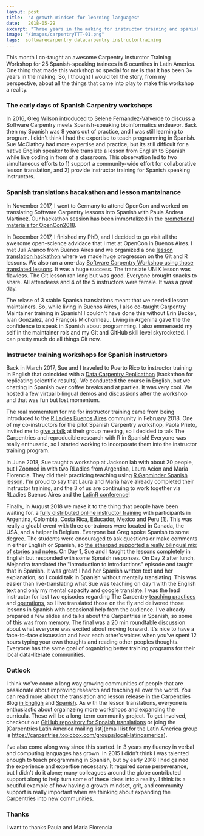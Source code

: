 ```yaml
---
layout: post
title:  "A growth mindset for learning languages"
date:   2018-05-29
excerpt: "Three years in the making for instructor training and spanish Carpentry workshops in latin America"
image: "/images/carpentryTTT-01.png"
tags:  softwarecarpentry datacarpentry instructortraining
---
```


This month I co-taught an awesome Carpentry Insturctor Training Workshop for 25 Spanish-speaking trainees in 6 ocuntires in Latin America. One thing that made this workshop so special for me is that it has been 3+ years in the making. So, I thought I would tell the story, from my perspective, about all the things that came into play to make this workshop a reality. 

### The early days of Spanish Carpentry workshops

In 2016, Greg Wilson introduced to Selene Fernandez-Valverde to discuss a Software Carpentry meets Spanish-speaking bioinformatics endeavor. Back then my Spanish was 8 years out of practice, and I was still learning to program.  I didn't think I had the expertise to teach programming in Spanish. Sue McClathcy had more expertise and practice, but its still difficult for a native English speaker to live translate a lesson from English to Spanish while live coding in from of a classroom. This observation led to two simultaneous efforts to 1) support a community-wide effort for collaborative lesson translation, and 2) provide instructor training for Spanish speaking instructors.  

### Spanish translations hacakathon and lesson mantainance 

In November 2017, I went to Germany to attend OpenCon and worked on translating Software Carpentry lessons into Spanish with Paula Andrea Martinez. Our hackathon session has been immortalized in the [promotional materials for OpenCon2018](https://twitter.com/open_con/status/1006509708436561921). 

In December 2017, I finished my PhD, and I decided to go visit all the awesome open-science advidace that I met at OpenCon in Buenos Aires. I met Juli Aranco from Buenos Aires and we organized a one [lesson translation hackathon](https://github.com/Carpentries-ES/R-hackaton-es/blob/master/README.md) where we made huge progresson on the Git and R lessons. We also ran a one-day [Software Carpentry Workshop using those translated lessons](https://twitter.com/cantoflor_87/status/983071102523101185). It was a huge success. The translate UNIX lesson was flawless. The Git lesson ran long but was good. Everyone brought snacks to share. All attendeess and 4 of the 5 instructors were female. It was a great day. 

The relase of 3 stable Spanish translations meant that we needed lesson maintainers. So, while living in Buenos Aires, I also co-taught Carpentry Maintainer training in Spanish! I couldn't have done this without Erin Becker, Ivan Gonzalez, and François Michonneau. Living in Argenina gave the the confidence to speak in Spanish about programming. I also emmersedd my self in the maintainer rols and my Git and GitHub skill level skyrocketed. I can pretty much do all things Git now. 

### Instructor training workshops for Spanish instructors

Back in March 2017, Sue and I traveled to Puerto Rico to instructor training in English that coincided with a [Data Carpentry Replicathon](https://twitter.com/raynamharris/status/845273652480425984) (hackathon for replicating scientific results). We conducted the course in English, but we chatting in Spanish over coffee breaks and at parties. It was very cool. We hosted a few virtual bilingual demos and discussions after the workshop and that was fun but lost momentum. 

The real momemtum for me for instructor training came from being introduced to the [R Ladies Buenos Aires](https://www.meetup.com/rladies-buenos-aires/) community in February 2018. One of my co-instructors for the pilot Spanish Carpentry workshop, Paola Prieto, invited me to [give a talk](https://twitter.com/raynamharris/status/978814275497193472) at their group meeting, so I decided to talk The Carpentries and reproducible research with R in Spanish! Everyone was really enthusatic, so I started working to incorporate them into the instructor training program. 

In June 2018, Sue taught a workshop at Jackson lab with about 20 people, but I Zoomed in with two RLadies from Argentina, Laura Acion and Maria Florencia. They did their practicing teaching using [R Gapminder Spanish lesson](https://swcarpentry.github.io/r-novice-gapminder-es/). I'm proud to say that Laura and Maria have already completed their instructor training, and the 3 of us are continuing to work together via RLadies Buenos Aires and the [LatinR conference](http://latin-r.com/cronograma/#session-25)!

Finally, in August 2018 we make it to the thing that people have been waiting for, a [fully distributed online instructor training](https://twitter.com/raynamharris/status/1030828857929224192) with participants in Argentina, Colombia, Costa Rica, Educador, Mexico and Peru [1]. This was really a gloabl event with three co-trainers were located in Canada, the USA, and a helper in Belgium. Everyone but Greg spoke Spanish to some degree. The students were encouraged to ask questions or make comments in either English or Spanish, so [the etherpad supported a really bilingual mix of stories and notes](https://twitter.com/raynamharris/status/1030829866562793472). On Day 1, Sue and I taught the lessons completely in English but responded with some Spnaish responses. On Day 2 after lunch, Alejandra translated the "introduction to introductions" episode and taught that in Spanish. It was great! I had her Spanish written text and her explanation, so I could talk in Spanish without mentally translating. This was easier than live-translating what Sue was teaching on day 1 with the English text and only my mental capacity and google translate. I was the lead instructor for last two episodes regarding The Carpentry [teaching practices](https://carpentries.github.io/instructor-training/22-practices/index.html) and [operations](https://carpentries.github.io/instructor-training/20-carpentries/index.html), so I live translated those on the fly and delivered those lessons in Spanish with occasional help from the audience. I've already prepared a few slides and talks about the Carpentries in Spanish, so some of this was from memory. The final was a 20 min roundtable discussion about what everyone was excited about moving forward.  It's nice to have a face-to-face discussion and hear each other's voices when you've spent 12 hours typing your own thoughts and reading other peoples thoughts. Everyone has the same goal of organizing better training programs for their local data-literate communities.

### Outlook

I think we've come a long way growing communities of people that are passionate about improving research and teaching all over the world. You can read more about the translation and lesson release in the Carpentries Blog [in Engligh](https://software-carpentry.org/blog/2018/03/forlatinamerica.html) and [Spanish](https://software-carpentry.org/blog/2018/03/paralatinoamerica.html).
As with the lesson translations, everyone is enthusiastic about orgainzeing more workshops and expanding the curricula. These will be a long-term community project. To get involved, checkout our [GitHub repository for Spnaish translations](https://github.com/Carpentries-ES/board) or joing the [Carpentries Latin America mailing list](email list for the Latin America group is https://carpentries.topicbox.com/groups/local-latinoamerica).

I've also come along way since this started. In 3 years my fluency in verbal and computing languages has grown. In 2015 I didn't think I was talented enough to teach programming in Spanish, but by early 2018 I had gained the experience and expertise necessary. It required some perseverance, but I didn't do it alone; many colleagues around the globe contributed support along to help turn some of these ideas into a reality. I think its a beutiful example of how having a growth mindset, grit, and community support is really important when we thinking about expanding the Carpentries into new communities. 

### Thanks
I want to thanks Paula and Maria Florencia


